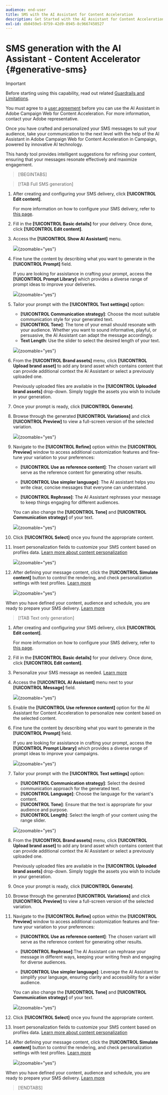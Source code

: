 ```yaml
---
audience: end-user
title: SMS with the AI Assistant for Content Acceleration
description: Get Started with the AI Assistant for Content Acceleration 
exl-id: db0459e5-8759-42d9-8945-8c9667450527
---
```

# SMS generation with the AI Assistant - Content Accelerator {#generative-sms}

>[!IMPORTANT]
>
>Before starting using this capability, read out related [Guardrails and Limitations](generative-gs.md#generative-guardrails).
></br>
>
>You must agree to a [user agreement](https://www.adobe.com/legal/licenses-terms/adobe-dx-gen-ai-user-guidelines.html) before you can use the AI Assistant in Adobe Campaign Web for Content Acceleration. For more information, contact your Adobe representative.

Once you have crafted and personalized your SMS messages to suit your audience, take your communication to the next level with the help of the AI Assistant in Adobe Campaign Web for Content Acceleration in Campaign, powered by innovative AI technology. 

This handy tool provides intelligent suggestions for refining your content, ensuring that your messages resonate effectively and maximize engagement.

>[!BEGINTABS]

>[!TAB Full SMS generation]

1. After creating and configuring your SMS delivery, click **[!UICONTROL Edit content]**.

    For more information on how to configure your SMS delivery, refer to [this page](../sms/create-sms.md).

1. Fill in the **[!UICONTROL Basic details]** for your delivery. Once done, click **[!UICONTROL Edit content]**.

1. Access the **[!UICONTROL Show AI Assistant]** menu.

    ![](assets/sms-genai-1.png){zoomable="yes"}

1. Fine tune the content by describing what you want to generate in the **[!UICONTROL Prompt]** field. 

    If you are looking for assistance in crafting your prompt, access the **[!UICONTROL Prompt Library]** which provides a diverse range of prompt ideas to improve your deliveries.

    ![](assets/sms-genai-2.png){zoomable="yes"}

1. Tailor your prompt with the **[!UICONTROL Text settings]** option:

    * **[!UICONTROL Communication strategy]**: Choose the most suitable communication style for your generated text.
    * **[!UICONTROL Tone]**: The tone of your email should resonate with your audience. Whether you want to sound informative, playful, or persuasive, the AI Assistant can adapt the message accordingly.
    * **Text Length**: Use the slider to select the desired length of your text.

    ![](assets/sms-genai-3.png){zoomable="yes"} 
 
1. From the **[!UICONTROL Brand assets]** menu, click **[!UICONTROL Upload brand asset]** to add any brand asset which contains content that can provide additional context the AI Assistant or select a previously uploaded one.

    Previously uploaded files are available in the **[!UICONTROL Uploaded brand assets]** drop-down. Simply toggle the assets you wish to include in your generation.

1. Once your prompt is ready, click **[!UICONTROL Generate]**.

1. Browse through the generated **[!UICONTROL Variations]** and click **[!UICONTROL Preview]** to view a full-screen version of the selected variation.

    ![](assets/sms-genai-4.png){zoomable="yes"} 

1. Navigate to the **[!UICONTROL Refine]** option within the **[!UICONTROL Preview]** window to access additional customization features and fine-tune your variation to your preferences:

    * **[!UICONTROL Use as reference content]**: The chosen variant will serve as the reference content for generating other results.

    * **[!UICONTROL Use simpler language]**: The AI assistant helps you write clear, concise messages that everyone can understand.

    * **[!UICONTROL Rephrase]**: The AI Assistant rephrases your message to keep things engaging for different audiences.
    
    You can also change the **[!UICONTROL Tone]** and **[!UICONTROL Communication strategy]** of your text.

    ![](assets/sms-genai-5.png){zoomable="yes"}  

1. Click **[!UICONTROL Select]** once you found the appropriate content.

1. Insert personalization fields to customize your SMS content based on profiles data. [Learn more about content personalization](../personalization/personalize.md)

    ![](assets/sms-genai-5.png){zoomable="yes"}  

1. After defining your message content, click the **[!UICONTROL Simulate content]** button to control the rendering, and check personalization settings with test profiles. [Learn more](../preview-test/preview-content.md)

    ![](assets/sms-genai-6.png){zoomable="yes"}

When you have defined your content, audience and schedule, you are ready to prepare your SMS delivery. [Learn more](../monitor/prepare-send.md)

>[!TAB Text only generation]

1. After creating and configuring your SMS delivery, click **[!UICONTROL Edit content]**.

    For more information on how to configure your SMS delivery, refer to [this page](../sms/create-sms.md).

1. Fill in the **[!UICONTROL Basic details]** for your delivery. Once done, click **[!UICONTROL Edit content]**.

1. Personalize your SMS message as needed. [Learn more](../sms/content-sms.md)

1. Access the **[!UICONTROL AI Assistant]** menu next to your **[!UICONTROL Message]** field.

    ![](assets/sms-text-1.png){zoomable="yes"}

1. Enable the **[!UICONTROL Use reference content]** option for the AI Assistant for Content Acceleration to personalize new content based on the selected content.

1. Fine tune the content by describing what you want to generate in the **[!UICONTROL Prompt]** field. 

    If you are looking for assistance in crafting your prompt, access the **[!UICONTROL Prompt Library]** which provides a diverse range of prompt ideas to improve your campaigns.

    ![](assets/sms-text-2.png){zoomable="yes"}

1. Tailor your prompt with the **[!UICONTROL Text settings]** option:

    * **[!UICONTROL Communication strategy]**: Select the desired communication approach for the generated text.
    * **[!UICONTROL Language]**: Choose the language for the variant's content.
    * **[!UICONTROL Tone]**: Ensure that the text is appropriate for your audience and purpose.
    * **[!UICONTROL Length]**: Select the length of your content using the range slider. 

    ![](assets/sms-text-3.png){zoomable="yes"}  

1. From the **[!UICONTROL Brand assets]** menu, click **[!UICONTROL Upload brand asset]** to add any brand asset which contains content that can provide additional context the AI Assistant or select a previously uploaded one.

    Previously uploaded files are available in the **[!UICONTROL Uploaded brand assets]** drop-down. Simply toggle the assets you wish to include in your generation.

1. Once your prompt is ready, click **[!UICONTROL Generate]**.

1. Browse through the generated **[!UICONTROL Variations]** and click **[!UICONTROL Preview]** to view a full-screen version of the selected variation.

1. Navigate to the **[!UICONTROL Refine]** option within the **[!UICONTROL Preview]** window to access additional customization features and fine-tune your variation to your preferences:

    * **[!UICONTROL Use as reference content]**: The chosen variant will serve as the reference content for generating other results.

    * **[!UICONTROL Rephrase]**:The AI Assistant can rephrase your message in different ways, keeping your writing fresh and engaging for diverse audiences.

    * **[!UICONTROL Use simpler language]**: Leverage the AI Assistant to simplify your language, ensuring clarity and accessibility for a wider audience.

    You can also change the **[!UICONTROL Tone]** and **[!UICONTROL Communication strategy]** of your text.

    ![](assets/sms-text-4.png){zoomable="yes"}  

1. Click **[!UICONTROL Select]** once you found the appropriate content.

1. Insert personalization fields to customize your SMS content based on profiles data. [Learn more about content personalization](../personalization/personalize.md)

1. After defining your message content, click the **[!UICONTROL Simulate content]** button to control the rendering, and check personalization settings with test profiles. [Learn more](../preview-test/preview-content.md)

    ![](assets/sms-text-5.png){zoomable="yes"}

When you have defined your content, audience and schedule, you are ready to prepare your SMS delivery. [Learn more](../monitor/prepare-send.md)

>[!ENDTABS]
